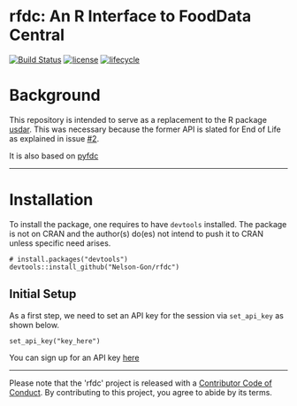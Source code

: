 # rfdc: An R Interface to FoodData Central

[![Build Status](https://travis-ci.org/Nelson-Gon/rfdc.png?branch=master)](https://travis-ci.org/Nelson-Gon/rfdc) [![license](https://img.shields.io/badge/license-GPL--3-blue.svg)](https://www.gnu.org/licenses/old-licenses/gpl-3.0.html) [![lifecycle](https://img.shields.io/badge/lifecycle-experimental-orange.svg)](https://www.tidyverse.org/lifecycle/#experimental)

# Background

This repository is intended to serve as a replacement to the R package [usdar](https://github.com/Nelson-Gon/usdar). This was necessary because the former API is slated for End of Life as explained in issue [#2](https://github.com/Nelson-Gon/usdar/issues/2). 

It is also based on [pyfdc](https://github.com/Nelson-Gon/pyfdc)

---

# Installation

To install the package, one requires to have `devtools` installed. The package is not on CRAN and the author(s) do(es) not intend to push it  to CRAN  unless specific need arises.

```
# install.packages("devtools")
devtools::install_github("Nelson-Gon/rfdc")

```

## Initial Setup

As a first step, we need to set an API key for the session via `set_api_key` as shown below.

```
set_api_key("key_here")

```
You can sign up for an API key [here](https://fdc.nal.usda.gov/api-key-signup.html)

---


Please note that the 'rfdc' project is released with a
[Contributor Code of Conduct](CODE_OF_CONDUCT.md).
By contributing to this project, you agree to abide by its terms.

